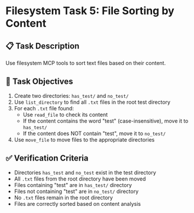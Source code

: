 # Filesystem Task 5: File Sorting by Content

## 📋 Task Description

Use filesystem MCP tools to sort text files based on their content.

## 🎯 Task Objectives

1. Create two directories: `has_test/` and `no_test/`
2. Use `list_directory` to find all `.txt` files in the root test directory
3. For each `.txt` file found:
   - Use `read_file` to check its content
   - If the content contains the word "test" (case-insensitive), move it to `has_test/`
   - If the content does NOT contain "test", move it to `no_test/`
4. Use `move_file` to move files to the appropriate directories

## ✅ Verification Criteria

- Directories `has_test` and `no_test` exist in the test directory
- All `.txt` files from the root directory have been moved
- Files containing "test" are in `has_test/` directory
- Files not containing "test" are in `no_test/` directory
- No `.txt` files remain in the root directory
- Files are correctly sorted based on content analysis

